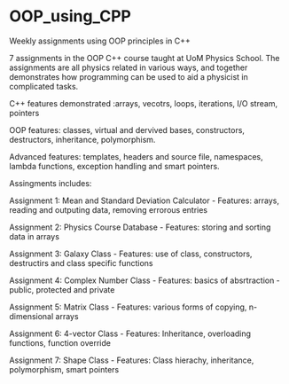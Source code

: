 # OOP_using_CPP
Weekly assignments using OOP principles in C++

7 assignments in the OOP C++ course taught at UoM Physics School. The assignments are all physics related in various ways, and together demonstrates how programming can be used to aid a physicist in complicated tasks.

C++ features demonstrated :arrays, vecotrs, loops, iterations, I/O stream, pointers 

OOP features: classes, virtual and dervived bases, constructors, destructors, inheritance, polymorphism. 

Advanced features: templates, headers and source file, namespaces, lambda functions, exception handling and smart pointers.

Assingments includes:

Assignment 1: Mean and Standard Deviation Calculator - Features: arrays, reading and outputing data, removing errorous entries

Assignment 2: Physics Course Database - Features: storing and sorting data in arrays

Assignment 3: Galaxy Class - Features: use of class, constructors, destructirs and class specific functions

Assignment 4: Complex Number Class - Features: basics of absrtraction - public, protected and private

Assignment 5: Matrix Class - Features: various forms of copying, n-dimensional arrays

Assignment 6: 4-vector Class - Features: Inheritance, overloading functions, function override

Assignment 7: Shape Class - Features: Class hierachy, inheritance, polymorphism, smart pointers
